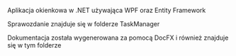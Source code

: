 Aplikacja okienkowa w .NET używająca WPF oraz Entity Framework

Sprawozdanie znajduje się w folderze TaskManager

Dokumentacja została wygenerowana za pomocą DocFX i również znajduje się w tym folderze
